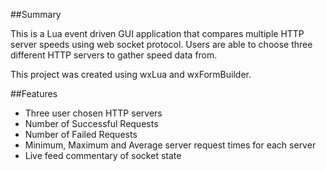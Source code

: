 ##Summary

This is a Lua event driven GUI application that compares multiple HTTP server speeds using web socket protocol. Users are able
to choose three different HTTP servers to gather speed data from. 

This project was created using wxLua and wxFormBuilder. 

##Features

* Three user chosen HTTP servers
* Number of Successful Requests
* Number of Failed Requests
* Minimum, Maximum and Average server request times for each server
* Live feed commentary of socket state





















































